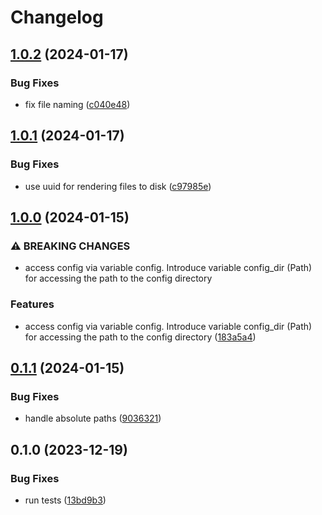 # Changelog

## [1.0.2](https://github.com/yte-template-engine/ytml/compare/v1.0.1...v1.0.2) (2024-01-17)


### Bug Fixes

* fix file naming ([c040e48](https://github.com/yte-template-engine/ytml/commit/c040e48c86e08eddee28e17300cbfc1eb32bfbe0))

## [1.0.1](https://github.com/yte-template-engine/ytml/compare/v1.0.0...v1.0.1) (2024-01-17)


### Bug Fixes

* use uuid for rendering files to disk ([c97985e](https://github.com/yte-template-engine/ytml/commit/c97985e7b66e25b00b38c1de1aec350ebd8c9617))

## [1.0.0](https://github.com/yte-template-engine/ytml/compare/v0.1.1...v1.0.0) (2024-01-15)


### ⚠ BREAKING CHANGES

* access config via variable config. Introduce variable config_dir (Path) for accessing the path to the config directory

### Features

* access config via variable config. Introduce variable config_dir (Path) for accessing the path to the config directory ([183a5a4](https://github.com/yte-template-engine/ytml/commit/183a5a4a0b43ee5af4aec5d5581455025daa7a2a))

## [0.1.1](https://github.com/yte-template-engine/ytml/compare/v0.1.0...v0.1.1) (2024-01-15)


### Bug Fixes

* handle absolute paths ([9036321](https://github.com/yte-template-engine/ytml/commit/903632116b04dbd11abb3e8a62729887a7ac9689))

## 0.1.0 (2023-12-19)


### Bug Fixes

* run tests ([13bd9b3](https://github.com/yte-template-engine/ytml/commit/13bd9b316d5d535a44fb608e90986d1000c6cadd))
